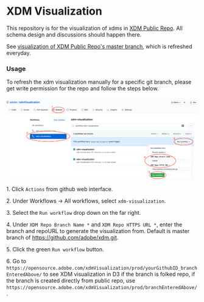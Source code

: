 # XDM Visualization

This repository is for the visualization of xdms in [XDM Public Repo](https://github.com/adobe/xdm). All schema design and discussions should happen there.

See [visualization of XDM Public Repo's master branch](https://opensource.adobe.com/xdmVisualization/prod/master/), which is refreshed everyday.

### Usage
To refresh the xdm visualization manually for a specific git branch, please get write permission for the repo and follow the steps below.<br/><br/> ![here](images/xdmVisualization.png)

1\. Click `Actions` from github web interface.

2\. Under Workflows -> All workflows, select `xdm-visualization`.

3\. Select the `Run workflow` drop down on the far right.

4\. Under `XDM Repo Branch Name *` and `XDM Repo HTTPS URL *`, enter the branch and repoURL to generate the visualization from. Default is master branch of https://github.com/adobe/xdm.git.

5\. Click the green `Run workflow` button.

6\. Go to `https://opensource.adobe.com/xdmVisualization/prod/yourGithubID_branchEnteredAbove/` to see XDM visualization in D3 if the branch is folked repo, if the branch is created directly from public repo, use `https://opensource.adobe.com/xdmVisualization/prod/branchEnteredAbove/`. 